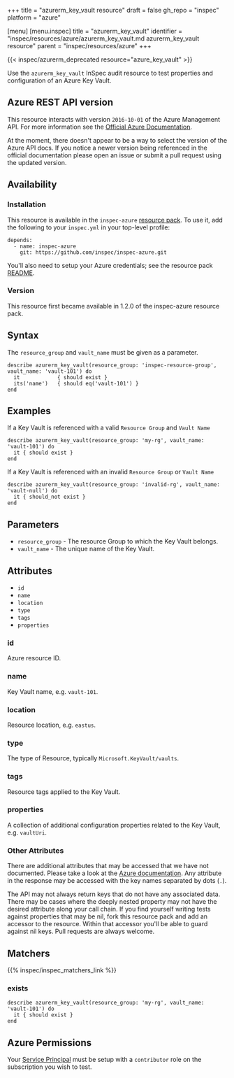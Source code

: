 +++
title = "azurerm_key_vault resource"
draft = false
gh_repo = "inspec"
platform = "azure"

[menu]
  [menu.inspec]
    title = "azurerm_key_vault"
    identifier = "inspec/resources/azure/azurerm_key_vault.md azurerm_key_vault resource"
    parent = "inspec/resources/azure"
+++

{{< inspec/azurerm_deprecated resource="azure_key_vault" >}}

Use the `azurerm_key_vault` InSpec audit resource to test properties and configuration of
an Azure Key Vault.

## Azure REST API version

This resource interacts with version `2016-10-01` of the Azure Management API. For more
information see the [Official Azure Documentation](https://docs.microsoft.com/en-us/rest/api/keyvault/vaults/get).

At the moment, there doesn't appear to be a way to select the version of the
Azure API docs. If you notice a newer version being referenced in the official
documentation please open an issue or submit a pull request using the updated
version.

## Availability

### Installation

This resource is available in the `inspec-azure` [resource
pack](/inspec/glossary/#resource-pack). To use it, add the
following to your `inspec.yml` in your top-level profile:

    depends:
      - name: inspec-azure
        git: https://github.com/inspec/inspec-azure.git

You'll also need to setup your Azure credentials; see the resource pack
[README](https://github.com/inspec/inspec-azure#inspec-for-azure).

### Version

This resource first became available in 1.2.0 of the inspec-azure resource pack.

## Syntax

The `resource_group` and `vault_name` must be given as a parameter.

    describe azurerm_key_vault(resource_group: 'inspec-resource-group', vault_name: 'vault-101') do
      it            { should exist }
      its('name')   { should eq('vault-101') }
    end

## Examples

If a Key Vault is referenced with a valid `Resource Group` and `Vault Name`

    describe azurerm_key_vault(resource_group: 'my-rg', vault_name: 'vault-101') do
      it { should exist }
    end

If a Key Vault is referenced with an invalid `Resource Group` or `Vault Name`

    describe azurerm_key_vault(resource_group: 'invalid-rg', vault_name: 'vault-null') do
      it { should_not exist }
    end

## Parameters

- `resource_group` - The resource Group to which the Key Vault belongs.
- `vault_name` - The unique name of the Key Vault.

## Attributes

- `id`
- `name`
- `location`
- `type`
- `tags`
- `properties`

### id

Azure resource ID.

### name

Key Vault name, e.g. `vault-101`.

### location

Resource location, e.g. `eastus`.

### type

The type of Resource, typically `Microsoft.KeyVault/vaults`.

### tags

Resource tags applied to the Key Vault.

### properties

A collection of additional configuration properties related to the Key Vault, e.g. `vaultUri`.

### Other Attributes

There are additional attributes that may be accessed that we have not
documented. Please take a look at the [Azure documentation](#azure-rest-api-version).
Any attribute in the response may be accessed with the key names separated by
dots (`.`).

The API may not always return keys that do not have any associated data. There
may be cases where the deeply nested property may not have the desired
attribute along your call chain. If you find yourself writing tests against
properties that may be nil, fork this resource pack and add an accessor to the
resource. Within that accessor you'll be able to guard against nil keys. Pull
requests are always welcome.

## Matchers

{{% inspec/inspec_matchers_link %}}

### exists

    describe azurerm_key_vault(resource_group: 'my-rg', vault_name: 'vault-101') do
      it { should exist }
    end

## Azure Permissions

Your [Service
Principal](https://docs.microsoft.com/en-us/azure/azure-resource-manager/resource-group-create-service-principal-portal)
must be setup with a `contributor` role on the subscription you wish to test.
